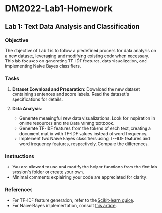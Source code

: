 # DM2022-Lab1-Homework
## Lab 1: Text Data Analysis and Classification

### Objective

The objective of Lab 1 is to follow a predefined process for data analysis on a new dataset, leveraging and modifying existing code when necessary. This lab focuses on generating TF-IDF features, data visualization, and implementing Naive Bayes classifiers.

### Tasks

1. **Dataset Download and Preparation**: Download the new dataset containing sentences and score labels. Read the dataset's specifications for details.

2. **Data Analysis**:
   - Generate meaningful new data visualizations. Look for inspiration in online resources and the Data Mining textbook.
   - Generate TF-IDF features from the tokens of each text, creating a document matrix with TF-IDF values instead of word frequency.
   - Implement two Naive Bayes classifiers using TF-IDF features and word frequency features, respectively. Compare the differences.

### Instructions

- You are allowed to use and modify the helper functions from the first lab session's folder or create your own.
- Minimal comments explaining your code are appreciated for clarity.

### References

- For TF-IDF feature generation, refer to the [Scikit-learn guide](https://scikit-learn.org/stable/modules/feature_extraction.html#tfidf-term-weighting).
- For Naive Bayes implementation, consult [this article](https://towardsdatascience.com/naive-bayes-classifier-81d512f50a7c).
